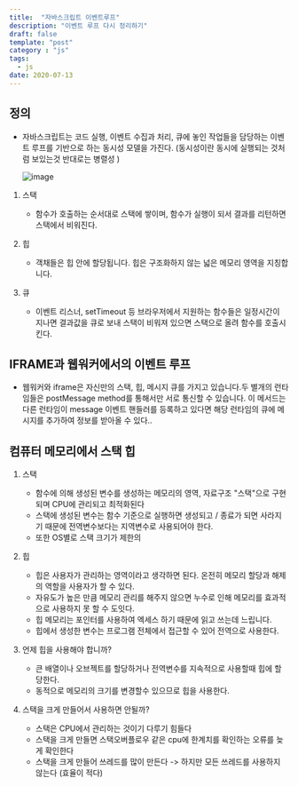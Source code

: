 ```yaml
---
title:  "자바스크립트 이벤트루프"
description: "이벤트 루프 다시 정리하기"
draft: false
template: "post"
category : "js"
tags:
  - js
date: 2020-07-13
---
```

## 정의
- 자바스크립트는 코드 실행, 이벤트 수집과 처리, 큐에 놓인 작업들을 담당하는 이벤트 루프를 기반으로 하는 동시성
모델을 가진다. (동시성이란 동시에 실행되는 것처럼 보있는것 반대로는 병렬성 )

    ![image](https://developer.mozilla.org/files/4617/default.svg)
    
1. 스택
    - 함수가 호출하는 순서대로 스택에 쌓이며, 함수가 실행이 되서 결과를 리턴하면 스택에서 비워진다.

2. 힙
    - 객채들은 힙 안에 할당됩니다. 힙은 구조화하지 않는 넓은 메모리 영역을 지칭합니다.

3. 큐
    - 이벤트 리스너, setTimeout 등 브라우저에서 지원하는 함수들은 일정시간이 지나면 결과값을 큐로 보내
스택이 비워져 있으면 스택으로 올려 함수를 호출시킨다. 

## IFRAME과 웹워커에서의 이벤트 루프
- 웹워커와 iframe은 자신만의 스택, 힙, 메시지 큐를 가지고 있습니다.두 별개의 런타임들은 postMessage method를 통해서만 서로 통신할 수 있습니다. 이 메서드는 다른 런타임이 message 이벤트 핸들러를 등록하고 있다면 해당 런타임의 큐에 메시지를 추가하여 정보를 받아올 수 있다..

## 컴퓨터 메모리에서 스택 힙
1. 스택
    - 함수에 의해 생성된 변수를 생성하는 메모리의 영역, 자료구조 "스택"으로 구현되며 CPU에 관리되고 최적화된다
    - 스택에 생성된 변수는 함수 기준으로 실행하면 생성되고  / 종료가 되면 사라지기 때문에 전역변수보다는 지역변수로 사용되어야 한다.
    - 또한 OS별로 스택 크기가 제한의

2. 힙
    - 힙은 사용자가 관리하는 영역이라고 생각하면 된다. 온전히 메모리 할당과 해제의 역할을 사용자가 할 수 있다.
    - 자유도가 높은 만큼 메모리 관리를 해주지 않으면 누수로 인해 메모리를 효과적으로 사용하지 못 할 수 도잇다.
    - 힙 메모리는 포인터를 사용하여 엑세스 하기 때문에 읽고 쓰는데 느립니다.
    - 힙에서 생성한 변수는 프로그램 전체에서 접근할 수 있어 전역으로 사용한다.

3. 언제 힙을 사용해야 합니까?
    - 큰 배열이나 오브젝트를 할당하거나 전역변수를 지속적으로 사용할때 힙에 할당한다.
    - 동적으로 메모리의 크기를 변경할수 있으므로 힙을 사용한다.

4. 스택을 크게 만들어서 사용하면 안될까?
    - 스택은 CPU에서 관리하는 것이기 다루기 힘들다
    - 스택을 크게 만들면 스택오버플로우 같은 cpu에 한계치를 확인하는 오류를 늦게 확인한다
    - 스택을 크게 만들어 쓰레드를 많이 만든다 -> 하지만 모든 쓰레드를 사용하지 않는다 (효율이 적다)

